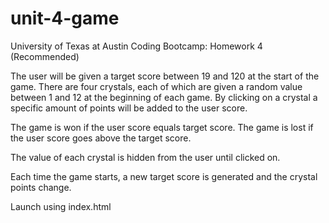 # unit-4-game
University of Texas at Austin Coding Bootcamp: Homework 4 (Recommended)

The user will be given a target score between 19 and 120 at the start of the game. There are four crystals, each of which are given a random value between 1 and 12 at the beginning of each game. By clicking on a crystal a specific amount of points will be added to the user score.

The game is won if the user score equals target score. The game is lost  if the user score goes above the target score. 

The value of each crystal is hidden from the user until clicked on.

Each time the game starts, a new target score is generated and the crystal points change. 



Launch using index.html

